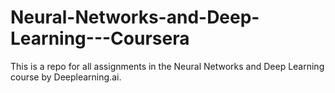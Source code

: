 # Neural-Networks-and-Deep-Learning---Coursera
This is a repo for all assignments in the Neural Networks and Deep Learning course by Deeplearning.ai. 

